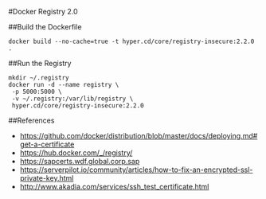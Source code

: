 #Docker Registry 2.0

##Build the Dockerfile

    docker build --no-cache=true -t hyper.cd/core/registry-insecure:2.2.0 .

##Run the Registry

    mkdir ~/.registry
    docker run -d --name registry \
     -p 5000:5000 \
     -v ~/.registry:/var/lib/registry \
     hyper.cd/core/registry-insecure:2.2.0


##References
- https://github.com/docker/distribution/blob/master/docs/deploying.md#get-a-certificate
- https://hub.docker.com/_/registry/
- https://sapcerts.wdf.global.corp.sap
- https://serverpilot.io/community/articles/how-to-fix-an-encrypted-ssl-private-key.html
- http://www.akadia.com/services/ssh_test_certificate.html